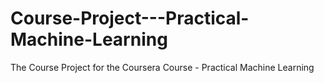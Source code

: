 # Course-Project---Practical-Machine-Learning
The Course Project for the Coursera Course - Practical Machine Learning
